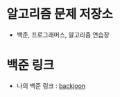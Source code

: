 
# 알고리즘 문제 저장소
- 백준, 프로그래머스, 알고리즘 연습장



# 백준 링크 
- 나의 백준 링크 : [backjoon](https://www.acmicpc.net/user/tkdgus115)

